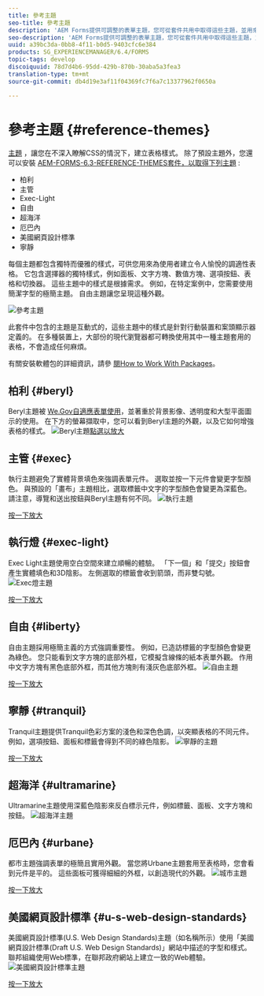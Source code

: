 ```yaml
---
title: 參考主題
seo-title: 參考主題
description: 'AEM Forms提供可調整的表單主題，您可從套件共用中取得這些主題，並用來設定表單的樣式。 '
seo-description: 'AEM Forms提供可調整的表單主題，您可從套件共用中取得這些主題，並用來設定表單的樣式。 '
uuid: a39bc3da-0bb8-4f11-b0d5-9403cfc6e384
products: SG_EXPERIENCEMANAGER/6.4/FORMS
topic-tags: develop
discoiquuid: 78d7d4b6-95dd-429b-870b-30aba5a3fea3
translation-type: tm+mt
source-git-commit: db4d19e3af11f04369fc7f6a7c13377962f0650a

---
```



# 參考主題 {#reference-themes}

[主題](/help/forms/using/themes.md) ，讓您在不深入瞭解CSS的情況下，建立表格樣式。 除了預設主題外，您還可以安裝 [AEM-FORMS-6.3-REFERENCE-THEMES套件，以取得下列主題](https://www.adobeaemcloud.com/content/marketplace/marketplaceProxy.html?packagePath=/content/companies/public/adobe/packages/cq630/fd/AEM-FORMS-6.3-REFERENCE-THEMES) :

* 柏利
* 主管
* Exec-Light
* 自由
* 超海洋
* 厄巴內
* 美國網頁設計標準
* 寧靜

每個主題都包含獨特而優雅的樣式，可供您用來為使用者建立令人愉悅的調適性表格。 它包含選擇器的獨特樣式，例如面板、文字方塊、數值方塊、選項按鈕、表格和切換器。 這些主題中的樣式是根據需求。 例如，在特定案例中，您需要使用簡潔字型的極簡主題。 自由主題讓您呈現這種外觀。

![參考主題](assets/ref-themes.png)

此套件中包含的主題是互動式的，這些主題中的樣式是針對行動裝置和案頭顯示器定義的。 在多種裝置上，大部份的現代瀏覽器都可轉換使用其中一種主題套用的表格，不會造成任何麻煩。

有關安裝軟體包的詳細資訊，請參 [閱How to Work With Packages](/help/sites-administering/package-manager.md)。

## 柏利 {#beryl}

Beryl主題被 [We.Gov自適應表單使用](/help/forms/using/gov-reference-site-walkthrough.md)，並著重於背景影像、透明度和大型平面圖示的使用。 在下方的螢幕擷取中，您可以看到Beryl主題的外觀，以及它如何增強表格的樣式。
![Beryl主題](assets/beryl.png)[點選以放大](assets/beryl-1.png)

## 主管 {#exec}

執行主題避免了實體背景填色來強調表單元件。 選取並按一下元件會變更字型顏色。 與預設的「畫布」主題相比，選取標籤中文字的字型顏色會變更為深藍色。 請注意，導覽和送出按鈕與Beryl主題有何不同。
![執行主題](assets/exec.png)

[按一下放大](assets/exec-1.png)

## 執行燈 {#exec-light}

Exec Light主題使用空白空間來建立順暢的體驗。 「下一個」和「提交」按鈕會產生實體填色和3D陰影。 左側選取的標籤會收到箭頭，而非雙勾號。
![Exec燈主題](assets/exec-light.png)

[按一下放大](assets/exec-light-1.png)

## 自由 {#liberty}

自由主題採用極簡主義的方式強調重要性。 例如，已造訪標籤的字型顏色會變更為綠色。 您只能看到文字方塊的底部外框，它模擬含線條的紙本表單外觀。 作用中文字方塊有黑色底部外框，而其他方塊則有淺灰色底部外框。
![自由主題](assets/liberty.png)

[按一下放大](assets/liberty-1.png)

## 寧靜 {#tranquil}

Tranquil主題提供Tranquil色彩方案的淺色和深色色調，以突顯表格的不同元件。 例如，選項按鈕、面板和標籤會得到不同的綠色陰影。
![寧靜的主題](assets/tranquil.png)

[按一下放大](assets/tranquil-1.png)

## 超海洋 {#ultramarine}

Ultramarine主題使用深藍色陰影來反白標示元件，例如標籤、面板、文字方塊和按鈕。
![超海洋主題](assets/ultramarine.png)

## 厄巴內 {#urbane}

都市主題強調表單的極簡且實用外觀。 當您將Urbane主題套用至表格時，您會看到元件是平的。 這些面板可獲得細細的外框，以創造現代的外觀。
![城市主題](assets/urbane.png)

[按一下放大](assets/urbane-1.png)

## 美國網頁設計標準 {#u-s-web-design-standards}

美國網頁設計標準(U.S. Web Design Standards)主題（如名稱所示）使用「美國網頁設計標準(Draft U.S. Web Design Standards)」網站中描述的字型和樣式。 聯邦組織使用Web標準，在聯邦政府網站上建立一致的Web體驗。
![美國網頁設計標準主題](assets/us-web-standards.png)

[按一下放大](assets/usgov.png)